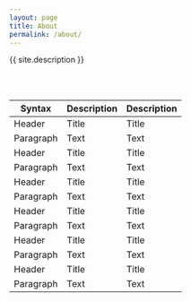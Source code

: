 ```yaml
---
layout: page
title: About
permalink: /about/
---
```


{{ site.description }}


<br/><br/>

| Syntax      | Description | Description |
| ----------- | ----------- | ----------- |
| Header      | Title       | Title       |
| Paragraph   | Text        | Text        |
| Header      | Title       | Title       |
| Paragraph   | Text        | Text        |
| Header      | Title       | Title       |
| Paragraph   | Text        | Text        |
| Header      | Title       | Title       |
| Paragraph   | Text        | Text        |
| Header      | Title       | Title       |
| Paragraph   | Text        | Text        |
| Header      | Title       | Title       |
| Paragraph   | Text        | Text        |